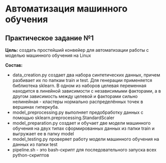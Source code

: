 # Автоматизация машинного обучения
## Практическое задание №1

**Цель:** создать простейший конвейер для автоматизации работы с моделью машинного обучения на Linux

**Состав:**
* data_creation.py создает два набора синтетических данных, причем разбивает их по папкам train и test. Для генерации применяется библиотека sklearn. В одном из наборов целевая переменная находится в линейной зависимости с независимыми факторами, а в другом зависимость между целевой и факторами сильно нелинейная - кластеры нормально распределённых точек в вершинах гиперкуба.
* model_preprocessing.py выполняет предобработку данных с помощью sklearn.preprocessing.StandardScaler
* model_preparation.py создает и обучает две модели машинного обучения на двух типах сформированных данных из папки train и выгружает ее в папку model
* model_testing.py проверяет работу модели машинного обучения на данных из папки test
* pipeline.sh - это bash-скрипт для последовательного запуска всех python-скриптов
